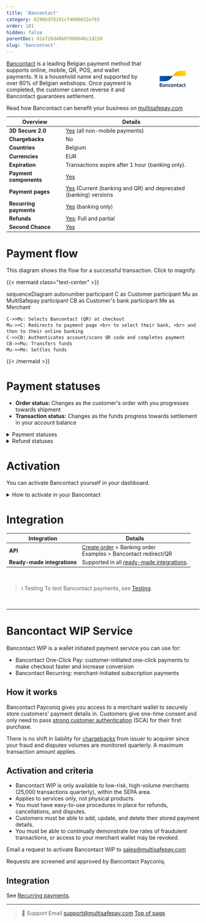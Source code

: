 ```yaml
---
title: 'Bancontact'
category: 6298bd782d1cf4006032e765
order: 101
hidden: false
parentDoc: 62a728d48b97080046c1d220
slug: 'bancontact'
---
```


<img src="https://raw.githubusercontent.com/MultiSafepay/docs/master/static/logo/Payment_methods/Bancontact.svg" width="100" align="right" style="margin: 20px; max-height: 75px"/>

[Bancontact](https://www.bancontact.com/en) is a leading Belgian payment method that supports online, mobile, QR, POS, and wallet payments. It is a household name and supported by over 80% of Belgian webshops. Once payment is completed, the customer cannot reverse it and Bancontact guarantees settlement. 

Read how Bancontact can benefit your business on [multisafepay.com](https://www.multisafepay.com/solutions/payment-methods/bancontact)

| Overview | Details |   
|---|---|
| **3D Secure 2.0** | [Yes](/3ds2/) (all non-mobile payments) |
| **Chargebacks**  | No | 
| **Countries**  | Belgium  | 
| **Currencies**  | EUR | 
| **Expiration** | Transactions expire after 1 hour (banking only).  |
| **Payment components** | [Yes](/payment-components/) |
| **Payment pages** | [Yes](/payment-pages/) (Current (banking and QR) and deprecated (banking) versions |
| **Recurring payments**  | [Yes](/recurring-payments/) (banking only) |
| **Refunds** | [Yes](/refunds/): Full and partial |
| **Second Chance** | [Yes](/second-chance/) | 

# Payment flow
This diagram shows the flow for a successful transaction. Click to magnify.

{{< mermaid class="text-center" >}}

sequenceDiagram
    autonumber
    participant C as Customer
    participant Mu as MultiSafepay
    participant CB as Customer's bank
    participant Me as Merchant

    C->>Mu: Selects Bancontact (QR) at checkout
    Mu->>C: Redirects to payment page <br> to select their bank, <br> and then to their online banking
    C->>CB: Authenticates account/scans QR code and completes payment
    CB->>Mu: Transfers funds 
    Mu->>Me: Settles funds 

{{< /mermaid >}}

# Payment statuses  

- **Order status:** Changes as the customer's order with you progresses towards shipment 
- **Transaction status:** Changes as the funds progress towards settlement in your account balance

<details id="payment-statuses">
<summary>Payment statuses</summary>
<br>

| Description | Order | Transaction |
|---|---|---|
| The customer has initiated a transaction. | Initialized | Initialized |
| MultiSafepay has collected payment. | Completed | Completed |
| Bancontact has declined the transaction. | Declined | Declined   |
| The transaction was cancelled. | Void   | Cancelled   |
| The customer didn't complete payment and the transaction expired. | Expired | Expired |

</details>

<details id="refund-statuses">
<summary>Refund statuses</summary>
<br>

| Description | Order | Transaction |
|---|---|---|
| Refund initiated. | Reserved | Reserved |
| Refund complete. | Completed | Completed |

</details>

# Activation 

You can activate Bancontact yourself in your dashboard. 

<details id="how-to-activate-bancontact"> 
<summary>How to activate in your Bancontact</summary>
<br>

1. Sign in to your [MultiSafepay dashboard](https://merchant.multisafepay.com).
2. Go to **Settings**. 
3. To enable the payment method for:
    - All sites, go to **Payment methods**.
    - A specific site, go to **Website settings**, and click the relevant site.
4. Select the checkbox for the relevant payment method, and then click **Save changes**.

> 💬  Support
> If the payment method isn't visible in your dashboard, email <integration@multisafepay.com> 

</details>

# Integration

| Integration | Details |
|---|---|
| **API** | [Create order](https://docs-api.multisafepay.com/reference/createorder) > Banking order <br> Examples > Bancontact redirect/QR |
| **Ready-made integrations** | Supported in all [ready-made integrations](/integrations/ready-made/). |
<br>

> ℹ️ Testing
> To test Bancontact payments, see [Testing](/testing/#banking-methods).
<br>

---

# Bancontact WIP Service

Bancontact WIP is a wallet initiated payment service you can use for:

- Bancontact One-Click Pay: customer-initiated one-click payments to make checkout faster and increase conversion
- Bancontact Recurring: merchant-initiated subscription payments

## How it works

Bancontact Payconiq gives you access to a merchant wallet to securely store customers' payment details in. Customers give one-time consent and only need to pass [strong customer authentication](/pds2/) (SCA) for their first purchase. 

There is no shift in liability for [chargebacks](/chargebacks/) from issuer to acquirer since your fraud and disputes volumes are monitored quarterly. A maximum transaction amount applies. 

## Activation and criteria

- Bancontact WIP is only available to low-risk, high-volume merchants (25,000 transactions quarterly), within the SEPA area. 
- Applies to services only, not physical products. 
- You must have easy-to-use procedures in place for refunds, cancellations, and disputes.
- Customers must be able to add, update, and delete their stored payment details.  
- You must be able to continually demonstrate low rates of fraudulent transactions, or access to your merchant wallet may be revoked. 

Email a request to activate Bancontact WIP to <sales@multisafepay.com>

Requests are screened and approved by Bancontact Payconiq. 

## Integration

See [Recurring payments](/recurring-payments/).
<br>

---

> 💬  Support
> Email <support@multisafepay.com>
[Top of page](#)
